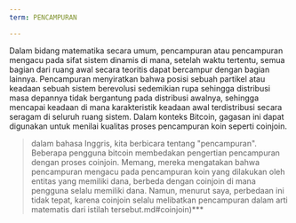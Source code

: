 ```yaml
---
term: PENCAMPURAN

---
```

Dalam bidang matematika secara umum, pencampuran atau pencampuran mengacu pada sifat sistem dinamis di mana, setelah waktu tertentu, semua bagian dari ruang awal secara teoritis dapat bercampur dengan bagian lainnya. Pencampuran menyiratkan bahwa posisi sebuah partikel atau keadaan sebuah sistem berevolusi sedemikian rupa sehingga distribusi masa depannya tidak bergantung pada distribusi awalnya, sehingga mencapai keadaan di mana karakteristik keadaan awal terdistribusi secara seragam di seluruh ruang sistem. Dalam konteks Bitcoin, gagasan ini dapat digunakan untuk menilai kualitas proses pencampuran koin seperti coinjoin.

> dalam bahasa Inggris, kita berbicara tentang "pencampuran". Beberapa pengguna bitcoin membedakan pengertian pencampuran dengan proses coinjoin. Memang, mereka mengatakan bahwa pencampuran mengacu pada pencampuran koin yang dilakukan oleh entitas yang memiliki dana, berbeda dengan coinjoin di mana pengguna selalu memiliki dana. Namun, menurut saya, perbedaan ini tidak tepat, karena coinjoin selalu melibatkan pencampuran dalam arti matematis dari istilah tersebut.md#coinjoin)***